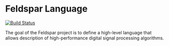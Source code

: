 Feldspar Language
=================

[![Build Status](https://travis-ci.org/emwap/feldspar-language.png)](https://travis-ci.org/emwap/feldspar-language)

The goal of the Feldspar project is to define a high-level language that
allows description of high-performance digital signal processing
algorithms.


